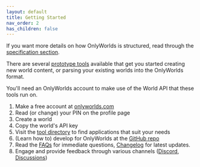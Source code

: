 ```yaml
---
layout: default
title: Getting Started
nav_order: 2
has_children: false
---
```



If you want more details on how OnlyWorlds is structured, read through the [specification section](../specification/).

There are several [prototype tools](../tool-directory/) available that get you started creating new world content, or parsing your existing worlds into the OnlyWorlds format.

You'll need an OnlyWorlds account to make use of the World API that these tools run on.

1. Make a free account at [onlyworlds.com](https://onlyworlds.com)
2. Read (or change) your PIN on the profile page
2. Create a world 
3. Copy the world's API key  
4. Visit the [tool directory](../tool-directory/) to find applications that suit your needs
5. (Learn how to) develop for OnlyWorlds at the [GitHub repo](https://github.com/OnlyWorlds/OnlyWorlds) 
6. Read the [FAQs](../faq/) for immediate questions, [Changelog](./changelog/) for latest updates.
7. Engage and provide feedback through various channels ([Discord](https://discord.gg/twCjqvVBwb), [Discussions](https://github.com/OnlyWorlds/OnlyWorlds/discussions))
